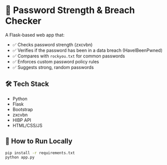 # 🔐 Password Strength & Breach Checker

A Flask-based web app that:

- ✅ Checks password strength (zxcvbn)
- ✅ Verifies if the password has been in a data breach (HaveIBeenPwned)
- ✅ Compares with `rockyou.txt` for common passwords
- ✅ Enforces custom password policy rules
- ✅ Suggests strong, random passwords

## 🛠️ Tech Stack

- Python
- Flask
- Bootstrap
- zxcvbn
- HIBP API
- HTML/CSS/JS

## 🚀 How to Run Locally

```bash
pip install -r requirements.txt
python app.py
